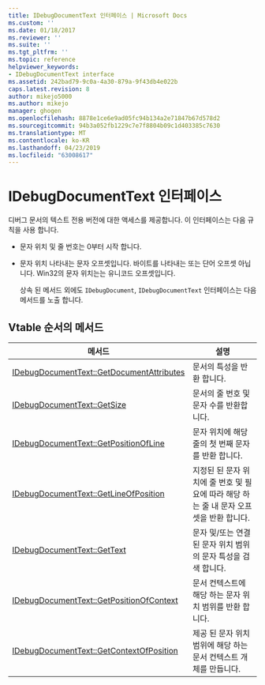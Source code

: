 ```yaml
---
title: IDebugDocumentText 인터페이스 | Microsoft Docs
ms.custom: ''
ms.date: 01/18/2017
ms.reviewer: ''
ms.suite: ''
ms.tgt_pltfrm: ''
ms.topic: reference
helpviewer_keywords:
- IDebugDocumentText interface
ms.assetid: 242bad79-9c0a-4a30-879a-9f43db4e022b
caps.latest.revision: 8
author: mikejo5000
ms.author: mikejo
manager: ghogen
ms.openlocfilehash: 8878e1ce6e9ad05fc94b134a2e71847b67d578d2
ms.sourcegitcommit: 94b3a052fb1229c7e7f8804b09c1d403385c7630
ms.translationtype: MT
ms.contentlocale: ko-KR
ms.lasthandoff: 04/23/2019
ms.locfileid: "63008617"
---
```

# <a name="idebugdocumenttext-interface"></a>IDebugDocumentText 인터페이스
디버그 문서의 텍스트 전용 버전에 대한 액세스를 제공합니다. 이 인터페이스는 다음 규칙을 사용 합니다.  
  
- 문자 위치 및 줄 번호는 0부터 시작 합니다.  
  
- 문자 위치 나타내는 문자 오프셋입니다. 바이트를 나타내는 또는 단어 오프셋 아닙니다. Win32의 문자 위치는는 유니코드 오프셋입니다.  
  
  상속 된 메서드 외에도 `IDebugDocument`, `IDebugDocumentText` 인터페이스는 다음 메서드를 노출 합니다.  
  
## <a name="methods-in-vtable-order"></a>Vtable 순서의 메서드  
  
|메서드|설명|  
|------------|-----------------|  
|[IDebugDocumentText::GetDocumentAttributes](../../winscript/reference/idebugdocumenttext-getdocumentattributes.md)|문서의 특성을 반환 합니다.|  
|[IDebugDocumentText::GetSize](../../winscript/reference/idebugdocumenttext-getsize.md)|문서의 줄 번호 및 문자 수를 반환합니다.|  
|[IDebugDocumentText::GetPositionOfLine](../../winscript/reference/idebugdocumenttext-getpositionofline.md)|문자 위치에 해당 줄의 첫 번째 문자를 반환 합니다.|  
|[IDebugDocumentText::GetLineOfPosition](../../winscript/reference/idebugdocumenttext-getlineofposition.md)|지정된 된 문자 위치에 줄 번호 및 필요에 따라 해당 하는 줄 내 문자 오프셋을 반환 합니다.|  
|[IDebugDocumentText::GetText](../../winscript/reference/idebugdocumenttext-gettext.md)|문자 및/또는 연결 된 문자 위치 범위의 문자 특성을 검색 합니다.|  
|[IDebugDocumentText::GetPositionOfContext](../../winscript/reference/idebugdocumenttext-getpositionofcontext.md)|문서 컨텍스트에 해당 하는 문자 위치 범위를 반환 합니다.|  
|[IDebugDocumentText::GetContextOfPosition](../../winscript/reference/idebugdocumenttext-getcontextofposition.md)|제공 된 문자 위치 범위에 해당 하는 문서 컨텍스트 개체를 만듭니다.|